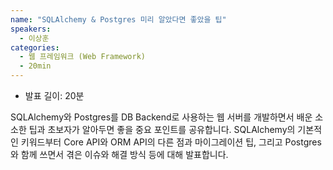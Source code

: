 ```yaml
---
name: "SQLAlchemy & Postgres 미리 알았다면 좋았을 팁"
speakers:
  - 이상훈
categories:
  - 웹 프레임워크 (Web Framework)
  - 20min
---
```


- 발표 길이: 20분

SQLAlchemy와 Postgres를 DB Backend로 사용하는 웹 서버를 개발하면서 배운 소소한 팁과 초보자가 알아두면 좋을 중요 포인트를 공유합니다.
SQLAlchemy의 기본적인 키워드부터 Core API와 ORM API의 다른 점과 마이그레이션 팁, 그리고 Postgres와 함께 쓰면서 겪은 이슈와 해결 방식 등에 대해 발표합니다.
